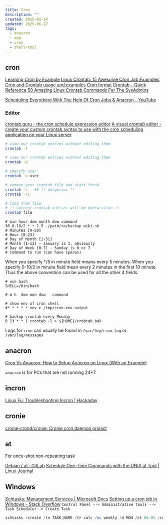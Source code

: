```yaml
---
title: Cron
description: ""
created: 2015-01-14
updated: 2025-06-27
tags:
  - anacron
  - app
  - cron
  - shell-tool
---
```


## cron

[Learning Cron by Example](http://www.marksanborn.net/linux/learning-cron-by-example/)
[Linux Crontab: 15 Awesome Cron Job Examples](http://www.thegeekstuff.com/2009/06/15-practical-crontab-examples/)
[Cron and Crontab usage and examples](https://www.pantz.org/software/cron/croninfo.html)
[Cron format](http://www.nncron.ru/help/EN/working/cron-format.htm)
[Crontab – Quick Reference](http://www.adminschoice.com/crontab-quick-reference)
[50 Amazing Linux Crontab Commands For The SysAdmins](https://www.ubuntupit.com/amazing-linux-crontab-commands-for-the-sysadmins/)

[Scheduling Everything With The Help Of Cron Jobs & Anacron - YouTube](https://www.youtube.com/watch?v=6ZXcQNWRBvs)

### Editor

[crontab.guru - the cron schedule expression editor](https://crontab.guru/#0_2_2-31_*_THU)
[A visual crontab editor - create your custom crontab syntax to use with the cron scheduling application on your Linux server](http://www.corntab.com/pages/crontab-gui)

```sh
# view our crontab entries without editing them
crontab -l

# view our crontab entries without editing them
crontab -e

# specify user
crontab -u user

# remove your crontab file and start fresh
crontab -r   ## !! dangerous !!
crontab -ri

# load from file
# !! current crontab entries will be overwritten !!
crontab file
```

```
# min hour dom month dow command
30 8-18/2 * * 1-5 ./path/to/backup_wiki.sh
# Minutes [0-59]
# Hour [0-23]
# Day of Month [1-31]
# Month [1-12] - January is 1, obviously
# Day of Week [0-7] - Sunday is 0 or 7
# Command to run (can have spaces)
```

When you specify \*/5 in minute field means every 5 minutes.
When you specify 0-10/2 in minute field mean every 2 minutes in the first 10 minute.
Thus the above convention can be used for all the other 4 fields.

```
# use bash
SHELL=/bin/bash

# m h  dom mon dow   command

# show env of cron shell
#* * * * * env > /tmp/cron-env.output

# backup crontab every Monday
0 13 * * 1 crontab -l > ${HOME}/crobtab.bak
```

Logs for `cron` can usually be found in `/var/log/cron.log` or `/var/log/messages`

## anacron

[Cron Vs Anacron: How to Setup Anacron on Linux (With an Example)](http://www.thegeekstuff.com/2011/05/anacron-examples/)

`anacron` is for PCs that are not running 24\*7.

## incron

[Linux Fu: Troubleshooting Incron | Hackaday](https://hackaday.com/2020/10/28/linux-fu-troubleshooting-incron/)

## cronie

[cronie-crond/cronie: Cronie cron daemon project](https://github.com/cronie-crond/cronie)

## at

For once-shot non-repeating task

[Debian / at · GitLab](https://salsa.debian.org/debian/at)
[Schedule One-Time Commands with the UNIX at Tool | Linux Journal](https://www.linuxjournal.com/content/schedule-one-time-commands-unix-tool)

## Windows

[Schtasks: Management Services | Microsoft Docs](<https://docs.microsoft.com/en-us/previous-versions/orphan-topics/ws.10/cc772785(v=ws.10)>)
[Setting up a cron job in Windows - Stack Overflow](https://stackoverflow.com/questions/7195503/setting-up-a-cron-job-in-windows)
`Control Panel --> Administrative Tools --> Task Scheduler--> Create Task`

```powershell
schtasks /create /tn TASK_NAME /tr calc /sc weekly /d MON /st 06:05 /ru "System"
```
